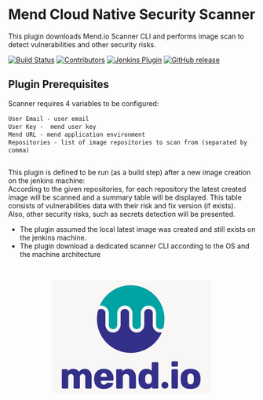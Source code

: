 # Mend Cloud Native Security Scanner #

This plugin downloads Mend.io Scanner CLI and performs image scan to detect vulnerabilities and other security risks. 


[![Build Status](https://ci.jenkins.io/job/Plugins/job/mend-cloud-native-security-scanner-plugin/job/master/badge/icon)](https://ci.jenkins.io/job/Plugins/job/mend-cloud-native-security-scanner-plugin/job/master/)
[![Contributors](https://img.shields.io/github/contributors/jenkinsci/mend-cloud-native-security-scanner-plugin.svg)](https://github.com/jenkinsci/mend-cloud-native-security-scanner-plugin/graphs/contributors)
[![Jenkins Plugin](https://img.shields.io/jenkins/plugin/v/mend-cloud-native-security-scanner.svg)](https://plugins.jenkins.io/mend-cloud-native-security-scanner)
[![GitHub release](https://img.shields.io/github/release/jenkinsci/mend-cloud-native-security-scanner-plugin.svg?label=changelog)](https://github.com/jenkinsci/mend-cloud-native-security-scanner-plugin/releases/latest)

[comment]: <> ([![Jenkins Plugin Installs]&#40;https://img.shields.io/jenkins/plugin/i/mend-cloud-native-security-scanner.svg?color=blue&#41;]&#40;https://plugins.jenkins.io/mend-cloud-native-security-scanner&#41;)


## Plugin Prerequisites ##

Scanner requires 4 variables to be configured:
 ```
 User Email - user email
 User Key -  mend user key
 Mend URL - mend application environment
 Repositories - list of image repositories to scan from (separated by comma)
 ```

##

This plugin is defined to be run (as a build step) after a new image creation on the jenkins machine:   
According to the given repositories, for each repository the latest created image will be scanned and a summary table will be displayed. 
This table consists of vulnerabilities data with their risk and fix version (if exists).     
Also, other security risks, such as secrets detection will be presented.

* The plugin assumed the local latest image was created and still exists on the jenkins machine.
* The plugin download a dedicated scanner CLI according to the OS and the machine architecture



<!-- PROJECT LOGO -->
<br />
<p align="center">
  <a href="https://www.mend.io/">
    <img src="https://github.com/jenkinsci/mend-cloud-native-security-scanner-plugin/blob/master/images/mend.png" alt="Logo">
  </a>